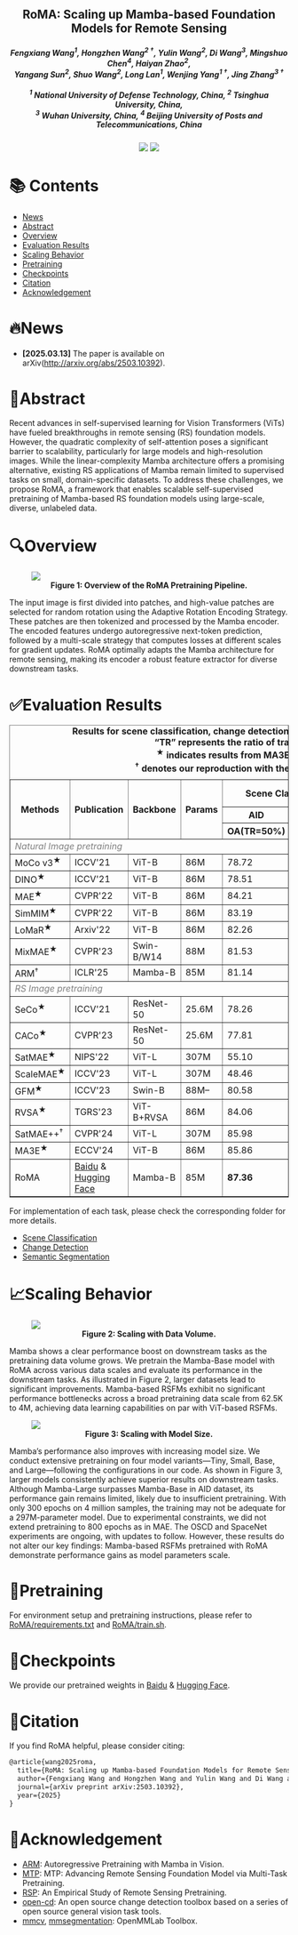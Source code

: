 
<p align="center">

  <h2 align="center"><strong>RoMA: Scaling up Mamba-based Foundation Models for Remote Sensing</strong></h2>

<div align="center">
<h5>
<em>Fengxiang Wang<sup>1</sup>, Hongzhen Wang<sup>2 †</sup>, Yulin Wang<sup>2</sup>, Di Wang<sup>3</sup>, Mingshuo Chen<sup>4</sup>, Haiyan Zhao<sup>2</sup>,<br/> Yangang Sun<sup>2</sup>, Shuo Wang<sup>2</sup>, Long Lan<sup>1</sup>, Wenjing Yang<sup>1 †</sup>, Jing Zhang<sup>3 †</sup> </em>
    <br><br>
       	<sup>1</sup> National University of Defense Technology, China, <sup>2</sup> Tsinghua University, China, <br/> <sup>3</sup> Wuhan University, China, <sup>4</sup> Beijing University of Posts and Telecommunications, China
    </h5>
</div>

<h5 align="center">
<a href="https://huggingface.co/initiacms/RoMA"> <img src="https://img.shields.io/badge/🤗-Checkpoints-9C276A.svg"></a> <a href="https://arxiv.org/abs/2503.10392"> <img src="https://img.shields.io/badge/Arxiv-2503.10392-b31b1b.svg?logo=arXiv"></a>
</h5>

# 📚 Contents

- [News](#news)
- [Abstract](#abstract)
- [Overview](#overview)
- [Evaluation Results](#evaluation-results)
- [Scaling Behavior](#scaling-behavior)
- [Pretraining](#pretraining)
- [Checkpoints](#checkpoints)
- [Citation](#citation)
- [Acknowledgement](#acknowledgement)

# 🔥News

* **[2025.03.13]**  The paper is available on arXiv(http://arxiv.org/abs/2503.10392).

# 📄Abstract

Recent advances in self-supervised learning for Vision Transformers (ViTs) have fueled breakthroughs in remote sensing (RS) foundation models. However, the quadratic complexity of self-attention poses a significant barrier to scalability, particularly for large models and high-resolution images. While the linear-complexity Mamba architecture offers a promising alternative, existing RS applications of Mamba remain limited to supervised tasks on small, domain-specific datasets. To address these challenges, we propose RoMA, a framework that enables scalable self-supervised pretraining of Mamba-based RS foundation models using large-scale, diverse, unlabeled data. 

# 🔍Overview

<figure>
<img src="assets/image-20250311170540530.png">
<figcaption align = "center"><b>Figure 1: Overview of the RoMA Pretraining Pipeline. 
 </b></figcaption>
</figure>

The input image is first divided into patches, and high-value patches are selected for random rotation using the Adaptive Rotation Encoding Strategy. These patches are then tokenized and processed by the Mamba encoder. The encoded features undergo autoregressive next-token prediction, followed by a multi-scale strategy that computes losses at different scales for gradient updates. RoMA optimally adapts the Mamba architecture for remote sensing, making its encoder a robust feature extractor for diverse downstream tasks.

# ✅Evaluation Results

<table border="1" cellpadding="5" cellspacing="0" style="border-collapse: collapse; width: 100%;">
  <caption style="caption-side: top; text-align: center; font-weight: bold; margin-bottom: 10px;">
    Results for scene classification, change detection, and semantic segmentation.<br>
    “TR” represents the ratio of training data.<br>
   <sup>★</sup> indicates results from MA3E and MTP.<br>
      <sup>†</sup> denotes our reproduction with their official code.
  </caption>
  <colgroup>
    <col style="width: 25%;"> <!-- Set first column width -->
    <col> <!-- Auto-width for the other columns -->
    <col>
    <col>
    <col>
    <col>
    <col>
    <col>
  </colgroup>
<thead>
  <tr>
    <th rowspan="3">Methods</th>
    <th rowspan="3">Publication</th>
    <th rowspan="3">Backbone</th>
    <th rowspan="3">Params</th>
    <th colspan="2">Scene Classification</th>
    <th colspan="1">Change Detection</th>
    <th colspan="1">Semantic Segmentation</th>
  </tr>
  <tr>
    <th>AID</th>
    <th>UCM</th>
    <th>OSCD</th>
    <th>SpaceNetv1</th>
  </tr>
  <tr>
    <th>OA(TR=50%)</th>
    <th>OA(TR=50%)</th>
    <th>F1</th>
    <th>mF1</th>
  </tr>
</thead>
  <tbody>
    <tr>
      <td colspan="8" style="text-align: left;"><em style="color: gray;">Natural Image pretraining</em></td>
    </tr>
    <tr>
      <td>MoCo v3<sup>★</sup></td>
      <td>ICCV'21</td>
      <td>ViT-B</td>
      <td>86M</td>
      <td>78.72</td>
      <td>38.34</td>
      <td>-</td>
      <td>-</td>
    </tr>
    <tr>
      <td>DINO<sup>★</sup></td>
      <td>ICCV'21</td>
      <td>ViT-B</td>
      <td>86M</td>
      <td>78.51</td>
      <td>40.04</td>
      <td>-</td>
      <td>-</td>
    </tr>
    <tr>
      <td>MAE<sup>★</sup></td>
      <td>CVPR'22</td>
      <td>ViT-B</td>
      <td>86M</td>
      <td>84.21</td>
      <td>52.75</td>
      <td>-</td>
      <td>-</td>
    </tr>
    <tr>
      <td>SimMIM<sup>★</sup></td>
      <td>CVPR'22</td>
      <td>ViT-B</td>
      <td>86M</td>
      <td>83.19</td>
      <td>51.48</td>
      <td>-</td>
      <td>-</td>
    </tr>
    <tr>
      <td>LoMaR<sup>★</sup></td>
      <td>Arxiv'22</td>
      <td>ViT-B</td>
      <td>86M</td>
      <td>82.26</td>
      <td>51.89</td>
      <td>-</td>
      <td>-</td>
    </tr>
    <tr>
      <td>MixMAE<sup>★</sup></td>
      <td>CVPR'23</td>
      <td>Swin-B/W14</td>
      <td>88M</td>
      <td>81.53</td>
      <td>50.63</td>
      <td>-</td>
      <td>-</td>
    </tr>
    <tr>
      <td>ARM<sup>†</sup></td>
      <td>ICLR'25</td>
      <td>Mamba-B</td>
      <td>85M</td>
      <td>81.14</td>
      <td>50.41</td>
      <td>47.28</td>
      <td>77.89</td>
    </tr>
    <tr>
      <td colspan="8" style="text-align: left;"><em style="color: gray;">RS Image pretraining</em></td>
    </tr>
    <tr>
      <td>SeCo<sup>★</sup></td>
      <td>ICCV'21</td>
      <td>ResNet-50</td>
      <td>25.6M</td>
      <td>78.26</td>
      <td>47.45</td>
      <td>47.67</td>
      <td>77.09</td>
    </tr>
    <tr>
      <td>CACo<sup>★</sup></td>
      <td>CVPR'23</td>
      <td>ResNet-50</td>
      <td>25.6M</td>
      <td>77.81</td>
      <td>40.53</td>
      <td>52.11</td>
      <td>77.94</td>
    </tr>
    <tr>
      <td>SatMAE<sup>★</sup></td>
      <td>NIPS'22</td>
      <td>ViT-L</td>
      <td>307M</td>
      <td>55.10</td>
      <td>34.28</td>
      <td>52.76</td>
      <td>78.07</td>
    </tr>
    <tr>
      <td>ScaleMAE<sup>★</sup></td>
      <td>ICCV'23</td>
      <td>ViT-L</td>
      <td>307M</td>
      <td>48.46</td>
      <td>28.19</td>
      <td>-</td>
      <td>-</td>
    </tr>
    <tr>
      <td>GFM<sup>★</sup></td>
      <td>ICCV'23</td>
      <td>Swin-B</td>
      <td>88M–</td>
      <td>80.58</td>
      <td>49.73</td>
      <td>-</td>
      <td>-</td>
    </tr>
    <tr>
      <td>RVSA<sup>★</sup></td>
      <td>TGRS'23</td>
      <td>ViT-B+RVSA</td>
      <td>86M</td>
      <td>84.06</td>
      <td>50.86</td>
      <td>50.28</td>
      <td><strong>79.56</strong></td>
    </tr>
    <tr>
      <td>SatMAE++<sup>†</sup></td>
      <td>CVPR'24</td>
      <td>ViT-L</td>
      <td>307M</td>
      <td>85.98</td>
      <td>55.72</td>
      <td>53.10</td>
      <td>79.21</td>
    </tr>
    <tr>
      <td>MA3E<sup>★</sup></td>
      <td>ECCV'24</td>
      <td>ViT-B</td>
      <td>86M</td>
      <td>85.86</td>
      <td>55.69</td>
      <td>-</td>
      <td>-</td>
    </tr>
    <tr>
      <td>RoMA</td>
      <td><a href="https://pan.baidu.com/s/1e7VOvca7894hugM-f2UitQ?pwd=e1up">Baidu</a> & <a href="https://huggingface.co/initiacms/RoMA">Hugging Face</a>
</td>
      <td>Mamba-B</td>
      <td>85M</td>
      <td><strong>87.36</strong></td>
      <td><strong>59.45</strong></td>
      <td><strong>55.63</strong></td>
      <td>79.50</td>
    </tr>
  </tbody>
</table>

For implementation of each task, please check the corresponding folder for more details.

* [Scene Classification](https://github.com/MiliLab/RoMA/tree/main/Scene%20Classification) 
* [Change Detection](https://github.com/MiliLab/RoMA/tree/main/Change%20Detection)
* [Semantic Segmentation](https://github.com/MiliLab/RoMA/tree/main/Semantic%20Segmentation)

# 📈Scaling Behavior

<figure>
<img src="assets/image-20250312111728161.png">
<figcaption align = "center"><b>Figure 2: Scaling with Data Volume. 
 </b></figcaption>
</figure>

Mamba shows a clear performance boost on downstream tasks as the pretraining data volume grows. We pretrain the Mamba-Base model with RoMA across various data scales and evaluate its performance in the downstream tasks. As illustrated in Figure 2, larger datasets lead to significant improvements. Mamba-based RSFMs exhibit no significant performance bottlenecks across a broad pretraining data scale from 62.5K to 4M, achieving data learning capabilities on par with ViT-based RSFMs. 

<figure>
<img src="assets/image-20250312112103330.png">
<figcaption align = "center"><b>Figure 3: Scaling with Model Size. 
 </b></figcaption>
</figure>

Mamba’s performance also improves with increasing model size. We conduct extensive pretraining on four model variants—Tiny, Small, Base, and Large—following the configurations in our code. As shown in Figure 3, larger models consistently achieve superior results on downstream tasks. Although Mamba-Large surpasses Mamba-Base in AID dataset, its performance gain remains limited, likely due to insufficient pretraining. With only 300 epochs on 4 million samples, the training may not be adequate for a 297M-parameter model. Due to experimental constraints, we did not extend pretraining to 800 epochs as in MAE. The OSCD and SpaceNet experiments are ongoing, with updates to follow. However, these results do not alter our key findings: Mamba-based RSFMs pretrained with RoMA demonstrate performance gains as model parameters scale. 

# 🚀Pretraining

For environment setup and pretraining instructions, please refer to [RoMA/requirements.txt](https://github.com/MiliLab/RoMA/blob/main/RoMA/requirements.txt)  and [RoMA/train.sh](https://github.com/MiliLab/RoMA/blob/main/RoMA/train.sh).

# 🎯Checkpoints

We provide our pretrained weights in <a href="https://pan.baidu.com/s/1e7VOvca7894hugM-f2UitQ?pwd=e1up">Baidu</a> & <a href="https://huggingface.co/initiacms/RoMA">Hugging Face</a>.

# 🔗Citation

If you find RoMA helpful, please consider citing:

```latex
@article{wang2025roma,
  title={RoMA: Scaling up Mamba-based Foundation Models for Remote Sensing},
  author={Fengxiang Wang and Hongzhen Wang and Yulin Wang and Di Wang and Mingshuo Chen and Haiyan Zhao and Yangang Sun and Shuo Wang and Long Lan and Wenjing Yang and Jing Zhang},
  journal={arXiv preprint arXiv:2503.10392},
  year={2025}
}
```

# 🤝Acknowledgement

* [ARM](https://github.com/OliverRensu/ARM/tree/main): Autoregressive Pretraining with Mamba in Vision.
* [MTP](https://github.com/ViTAE-Transformer/MTP): MTP: Advancing Remote Sensing Foundation Model via Multi-Task Pretraining.
* [RSP](https://github.com/ViTAE-Transformer/RSP): An Empirical Study of Remote Sensing Pretraining.
* [open-cd](https://github.com/likyoo/open-cd): An open source change detection toolbox based on a series of open source general vision task tools.
* [mmcv](https://github.com/open-mmlab/mmcv), [mmsegmentation](https://github.com/open-mmlab/mmsegmentation): OpenMMLab Toolbox.
